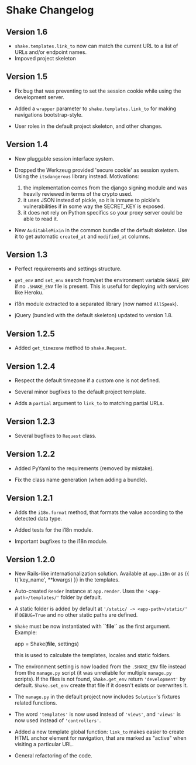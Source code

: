 # Shake Changelog

## Version 1.6

- `shake.templates.link_to` now can match the current URL to a list of URLs and/or endpoint names.
- Impoved project skeleton

## Version 1.5

- Fix bug that was preventing to set the session cookie while using the development server.

- Added a `wrapper` parameter to `shake.templates.link_to` for making navigations bootstrap-style.

- User roles in the default project skeleton, and other changes.


## Version 1.4

- New pluggable session interface system.

- Dropped the Werkzeug provided 'secure cookie' as session system. Using the `itsdangerous` library instead.  Motivations:
    1. the implementation comes from the django signing module and was heavily reviewed in terms of the crypto used.
    2. it uses JSON instead of pickle, so it is inmune to pickle's vulnerabilities if in some way the SECRET_KEY is exposed.
    3. it does not rely on Python specifics so your proxy server could be able to read it.

- New `AuditableMixin` in the common bundle of the default skeleton. Use it to get automatic `created_at` and `modified_at` columns.


## Version 1.3

- Perfect requirements and settings structure.

- `get_env` and `set_env` search from/set the environment variable `SHAKE_ENV` if no `.SHAKE_ENV` file is present. This is useful for deploying with services like Heroku.

- i18n module extracted to a separated library (now named `AllSpeak`).

- jQuery (bundled with the default skeleton) updated to version 1.8.


## Version 1.2.5

- Added `get_timezone` method to `shake.Request`.


## Version 1.2.4

- Respect the default timezone if a custom one is not defined.

- Several minor bugfixes to the default project template.

- Adds a `partial` argument to `link_to` to matching partial URLs.


## Version 1.2.3

- Several bugfixes to `Request` class.


## Version 1.2.2

- Added PyYaml to the requirements (removed by mistake).

- Fix the class name generation (when adding a bundle).


## Version 1.2.1

- Adds the `i18n.format` method, that formats the value according to the detected data type.

- Added tests for the i18n module.

- Important bugfixes to the i18n module.


## Version 1.2.0

- New Rails-like internationalization solution.  Available at `app.i18n` or as {{ t('key_name', **kwargs) }} in the templates.

- Auto-created `Render` instance at `app.render`.  Uses the `'<app-path>/templates/'` folder by default.

- A static folder is added by default at `'/static/ -> <app-path>/static/'` if `DEBUG=True` and no other static paths are defined.

- `Shake` must be now instantiated with ``__file__'` as the first argument. Example:

    app = Shake(__file__, settings)

  this is used to calculate the templates, locales and static folders.

- The environment setting is now loaded from the `.SHAKE_ENV` file instead from the `manage.py` script (it was unreliable for multiple `manage.py` scripts).  If the files is not found, `Shake.get_env` return `'development'` by default.  `Shake.set_env` create that file if it doesn't exists or overwrites it.

- The `manage.py` in the default project now includes `Solution`'s fixtures related functions.

- The word `'templates'` is now used instead of `'views'`, and `'views'` is now used instead of `'controllers'`.

- Added a new template global function: `link_to` makes easier to create HTML anchor element for navigation, that are marked as "active" when visiting a particular URL.

- General refactoring of the code.

